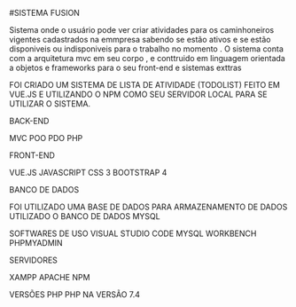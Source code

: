 #SISTEMA FUSION 

Sistema onde o usuário pode ver criar atividades para os caminhoneiros vigentes cadastrados na emmpresa
sabendo se estão ativos e se estão disponiveis ou indisponiveis para o trabalho no momento
.
O sistema conta com a arquitetura mvc em seu corpo , e conttruido em linguagem orientada a objetos e frameworks para o seu front-end e sistemas exttras

FOI CRIADO UM SISTEMA DE LISTA DE ATIVIDADE (TODOLIST)
FEITO EM VUE.JS E UTILIZANDO O NPM COMO SEU SERVIDOR LOCAL PARA SE UTILIZAR O SISTEMA.

BACK-END

MVC
POO
PDO
PHP

FRONT-END

VUE.JS 
JAVASCRIPT
CSS 3 
BOOTSTRAP 4

BANCO DE DADOS

FOI UTILIZADO UMA BASE DE DADOS PARA ARMAZENAMENTO DE DADOS
UTILIZADO O BANCO DE DADOS MYSQL

SOFTWARES DE USO
VISUAL STUDIO CODE
MYSQL WORKBENCH
PHPMYADMIN 


SERVIDORES

XAMPP 
APACHE
NPM

VERSÕES PHP
PHP NA VERSÃO 7.4

